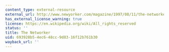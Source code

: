 ```yaml
---
content_type: external-resource
external_url: http://www.newyorker.com/magazine/1997/08/11/the-networker
has_external_license_warning: true
license: https://en.wikipedia.org/wiki/All_rights_reserved
status: ''
title: The Networker
uid: 693928b5-4ec6-48cc-9d83-16f12b761b30
wayback_url: ''
---
```

